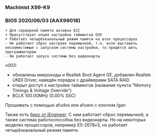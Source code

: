 ### Machinist X99-K9
### BIOS 2020/06/03 (AAX99018)

    + Для серверной памяти активна ECC
    + Присутствует опция настройки таймингов ОЗУ
	+ Работает четырёхканальный режим памяти на всех процессорах
	- Не работает сброс настроек перемычкой, т.е. если выставить несовместимые с запуском системы настройки, то придётся шить программатором
	- Не работает запуск системы без видеокарты

*v003:*
* обновлены микрокоды и Realtek Boot Agent GE, добавлен Realtek UNDI Driver, наведён порядок с драйверами SATA RAID
* открыт доступ к настройке таймингов (название пункта "Memory Timings & Voltage Override")
* BCLK 100.00MHz (0.00% SSC)

Прошивать с помощью afudos или afuwin с ключом /gan

Также есть [биос от iEngineer](https://github.com/BIOS-iEngineer/MACHINIST-X99ZV102/releases/latest). С ним работает сброс перемычкой, а также система работоспособна без видеокарты. Но на некоторых моделях процессоров, например E5-2678v3, не работает четырёхканальный режим памяти.
